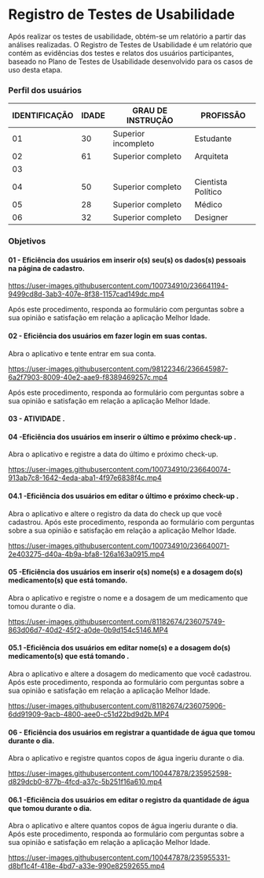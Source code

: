 # Registro de Testes de Usabilidade

Após realizar os testes de usabilidade, obtém-se um relatório a partir das análises realizadas. O Registro de Testes de Usabilidade é um relatório que contém as evidências dos testes e relatos dos usuários participantes, baseado no Plano de Testes de Usabilidade desenvolvido para os casos de uso desta etapa.

<h3>Perfil dos usuários</h3>

|IDENTIFICAÇÃO | IDADE | GRAU DE INSTRUÇÃO     | PROFISSÃO                     |
|--------------|-------|-----------------------|-------------------------------|
| 01 |  30   |    Superior incompleto    |     Estudante            |
| 02 | 61 |  Superior completo     | Arquiteta |   
| 03 |    |  |      |
| 04 | 50   | Superior completo  |  Cientista Político     |
| 05| 28 | Superior completo   | Médico |
| 06 | 32  | Superior completo   | Designer |

<h3>Objetivos</h3>

<h4> 01 - Eficiência dos usuários em inserir o(s) seu(s) os dados(s) pessoais na página de cadastro.</h4>


https://user-images.githubusercontent.com/100734910/236641194-9499cd8d-3ab3-407e-8f38-1157cad149dc.mp4





Após este procedimento, responda ao formulário com perguntas sobre a sua opinião e satisfação em relação a aplicação Melhor Idade.




<h4> 02 - Eficiência dos usuários em fazer login em suas contas.</h4>


Abra o aplicativo e tente entrar em sua conta.


https://user-images.githubusercontent.com/98122346/236645987-6a2f7903-8009-40e2-aae9-f8389469257c.mp4





Após este procedimento, responda ao formulário com perguntas sobre a sua opinião e satisfação em relação a aplicação Melhor Idade.



<h4> 03 - ATIVIDADE .</h4>











<h4> 04 -Eficiência dos usuários em inserir o último e próximo check-up .</h4>

Abra o aplicativo e registre a data do último e próximo check-up.

https://user-images.githubusercontent.com/100734910/236640074-913ab7c8-1642-4eda-aba1-4f97e6838f4c.mp4



<h4> 04.1 -Eficiência dos usuários em editar o último e próximo check-up .</h4>

Abra o aplicativo e altere o registro da data do check up que você cadastrou. Após este procedimento, responda ao formulário com perguntas sobre a sua opinião e satisfação em relação a aplicação Melhor Idade.

https://user-images.githubusercontent.com/100734910/236640071-2e403275-d40a-4b9a-bfa8-126a163a0915.mp4




<h4> 05 -Eficiência dos usuários em inserir o(s) nome(s) e a dosagem do(s) medicamento(s) que está tomando.</h4>

Abra o aplicativo e registre o nome e a dosagem de um medicamento que tomou durante o dia.



https://user-images.githubusercontent.com/81182674/236075749-863d06d7-40d2-45f2-a0de-0b9d154c5146.MP4

<h4> 05.1 -Eficiência dos usuários em editar nome(s) e a dosagem do(s) medicamento(s) que está tomando .</h4>

Abra o aplicativo e altere a dosagem do medicamento que você cadastrou. Após este procedimento, responda ao formulário com perguntas sobre a sua opinião e satisfação em relação a aplicação Melhor Idade.



https://user-images.githubusercontent.com/81182674/236075906-6dd91909-9acb-4800-aee0-c51d22bd9d2b.MP4



<h4> 06 - Eficiência dos usuários em registrar a quantidade de água que tomou durante o dia.</h4>

Abra o aplicativo e registre quantos copos de água ingeriu durante o dia.

https://user-images.githubusercontent.com/100447878/235952598-d829dcb0-877b-4fcd-a37c-5b251f16a610.mp4

<h4> 06.1 -Eficiência dos usuários em editar o registro da quantidade de água que tomou durante o dia.</h4>

Abra o aplicativo e altere quantos copos de água ingeriu durante o dia. Após este procedimento, responda ao formulário com perguntas sobre a sua opinião e satisfação em relação a aplicação Melhor Idade.

https://user-images.githubusercontent.com/100447878/235955331-d8bf1c4f-418e-4bd7-a33e-990e82592655.mp4










